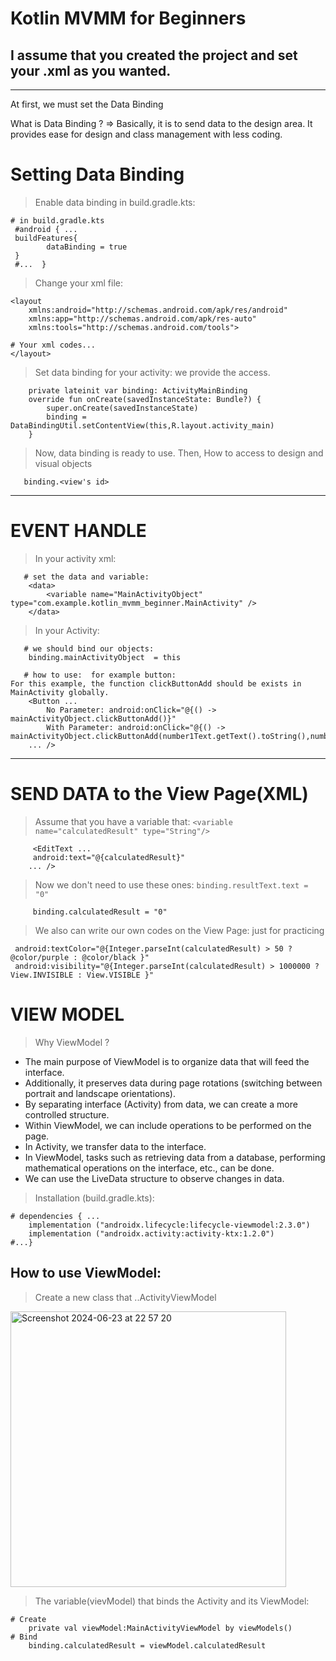 # Kotlin MVMM for Beginners

I assume that you created the project and set your .xml as you wanted.
---
---

At first, we must set the Data Binding 

What is Data Binding ?   =>   Basically, it is to send data to the design area. It provides ease for design and class management with less coding.

# Setting Data Binding


> Enable data binding in build.gradle.kts:
```
# in build.gradle.kts
 #android { ...
 buildFeatures{
        dataBinding = true
 }
 #...  }
```
> Change your xml file:
```
<layout
    xmlns:android="http://schemas.android.com/apk/res/android"
    xmlns:app="http://schemas.android.com/apk/res-auto"
    xmlns:tools="http://schemas.android.com/tools">

# Your xml codes...
</layout>
```
> Set data binding for your activity: we provide the access.
```
    private lateinit var binding: ActivityMainBinding
    override fun onCreate(savedInstanceState: Bundle?) {
        super.onCreate(savedInstanceState)
        binding = DataBindingUtil.setContentView(this,R.layout.activity_main)
    }
```

> Now, data binding is ready to use.     Then, How to access to design and visual objects 
```
   binding.<view's id>  
```

---

# EVENT HANDLE

> In your activity xml:
```
   # set the data and variable:
    <data>
        <variable name="MainActivityObject" type="com.example.kotlin_mvmm_beginner.MainActivity" />
    </data>
```
> In your Activity:
```
   # we should bind our objects:
    binding.mainActivityObject  = this
```


```
   # how to use:  for example button:
For this example, the function clickButtonAdd should be exists in MainActivity globally.
    <Button ...
        No Parameter: android:onClick="@{() ->  mainActivityObject.clickButtonAdd()}"
        With Parameter: android:onClick="@{() ->  mainActivityObject.clickButtonAdd(number1Text.getText().toString(),number2Text.getText().toString())}"
    ... />
```
---

# SEND DATA to the View Page(XML)

> Assume that you have a variable that: `<variable name="calculatedResult" type="String"/>`  
```
     <EditText ...
     android:text="@{calculatedResult}"
    ... />
```

> Now we don't need to use these ones: `binding.resultText.text = "0"`
```
     binding.calculatedResult = "0"
```

> We also can write our own codes on the View Page:   just for practicing
```
 android:textColor="@{Integer.parseInt(calculatedResult) > 50 ? @color/purple : @color/black }"
 android:visibility="@{Integer.parseInt(calculatedResult) > 1000000 ? View.INVISIBLE : View.VISIBLE }"
```

# VIEW MODEL

> Why ViewModel ?
- The main purpose of ViewModel is to organize data that will feed the interface.
- Additionally, it preserves data during page rotations (switching between portrait and landscape orientations).
- By separating interface (Activity) from data, we can create a more controlled structure.
- Within ViewModel, we can include operations to be performed on the page.
- In Activity, we transfer data to the interface.
- In ViewModel, tasks such as retrieving data from a database, performing mathematical operations on the interface, etc., can be done.
- We can use the LiveData structure to observe changes in data.

> Installation (build.gradle.kts):
```
# dependencies { ...
    implementation ("androidx.lifecycle:lifecycle-viewmodel:2.3.0")
    implementation ("androidx.activity:activity-ktx:1.2.0")
#...} 
```

## How to use ViewModel: 

> Create a new class that ..ActivityViewModel
<img width="441" alt="Screenshot 2024-06-23 at 22 57 20" src="https://github.com/akcaHalit/Kotlin-MVMM-Beginner/assets/103420587/1ff6c81c-b955-40b2-8d4d-c877f3f040b2">

> The variable(vievModel) that binds the Activity and its ViewModel:
```
# Create
    private val viewModel:MainActivityViewModel by viewModels()
# Bind
    binding.calculatedResult = viewModel.calculatedResult

```


